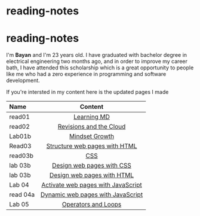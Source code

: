 # reading-notes

# reading-notes

 I'm **Bayan** and I'm 23 years old. I have graduated with  bachelor degree in electrical engineering two months ago, and in order to improve my career bath, I have attended this scholarship which is a great opportunity to people like me who had a zero experience in programming and software development. 

 If you're intersted in my  content here is the updated pages I made  

 
  

| Name      | Content  | 
| :------------- | :----------: | 
| read01 | [Learning MD](https://bayan-hmaidy98.github.io/reading-notes/LearningMD) |
| read02 | [Revisions and the Cloud](https://bayan-hmaidy98.github.io/Summery/)   | 
| Lab01b | [Mindset Growth](https://bayan-hmaidy98.github.io/reading-notes/Mindset) | 
| Read03 | [Structure web pages with HTML](https://bayan-hmaidy98.github.io/reading-notes/Webpages) | 
| read03b | [CSS](https://bayan-hmaidy98.github.io/reading-notes/CSS) |
| lab 03b | [Design web pages with CSS](https://bayan-hmaidy98.github.io/Fusha23/) |
| lab 03b | [Design web pages with HTML](https://bayan-hmaidy98.github.io/Fusha23/) |
| Lab 04 | [Activate web pages with JavaScript](https://bayan-hmaidy98.github.io/Fusha23/) |
| read 04a | [Dynamic web pages with JavaScript](https://bayan-hmaidy98.github.io/reading-notes/JavaScript) |
| Lab 05 | [Operators and Loops](https://bayan-hmaidy98.github.io/Fusha23/) |

 